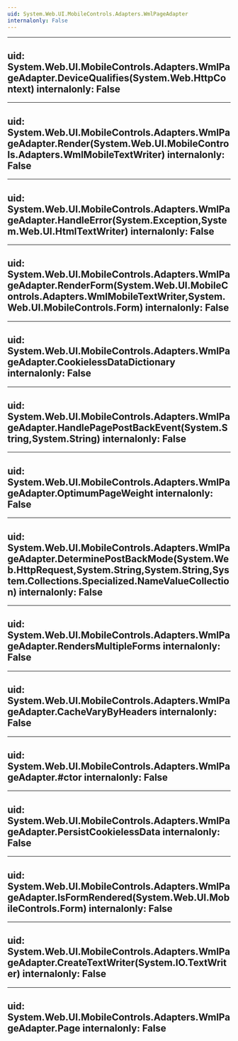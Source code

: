 ```yaml
---
uid: System.Web.UI.MobileControls.Adapters.WmlPageAdapter
internalonly: False
---
```


---
uid: System.Web.UI.MobileControls.Adapters.WmlPageAdapter.DeviceQualifies(System.Web.HttpContext)
internalonly: False
---

---
uid: System.Web.UI.MobileControls.Adapters.WmlPageAdapter.Render(System.Web.UI.MobileControls.Adapters.WmlMobileTextWriter)
internalonly: False
---

---
uid: System.Web.UI.MobileControls.Adapters.WmlPageAdapter.HandleError(System.Exception,System.Web.UI.HtmlTextWriter)
internalonly: False
---

---
uid: System.Web.UI.MobileControls.Adapters.WmlPageAdapter.RenderForm(System.Web.UI.MobileControls.Adapters.WmlMobileTextWriter,System.Web.UI.MobileControls.Form)
internalonly: False
---

---
uid: System.Web.UI.MobileControls.Adapters.WmlPageAdapter.CookielessDataDictionary
internalonly: False
---

---
uid: System.Web.UI.MobileControls.Adapters.WmlPageAdapter.HandlePagePostBackEvent(System.String,System.String)
internalonly: False
---

---
uid: System.Web.UI.MobileControls.Adapters.WmlPageAdapter.OptimumPageWeight
internalonly: False
---

---
uid: System.Web.UI.MobileControls.Adapters.WmlPageAdapter.DeterminePostBackMode(System.Web.HttpRequest,System.String,System.String,System.Collections.Specialized.NameValueCollection)
internalonly: False
---

---
uid: System.Web.UI.MobileControls.Adapters.WmlPageAdapter.RendersMultipleForms
internalonly: False
---

---
uid: System.Web.UI.MobileControls.Adapters.WmlPageAdapter.CacheVaryByHeaders
internalonly: False
---

---
uid: System.Web.UI.MobileControls.Adapters.WmlPageAdapter.#ctor
internalonly: False
---

---
uid: System.Web.UI.MobileControls.Adapters.WmlPageAdapter.PersistCookielessData
internalonly: False
---

---
uid: System.Web.UI.MobileControls.Adapters.WmlPageAdapter.IsFormRendered(System.Web.UI.MobileControls.Form)
internalonly: False
---

---
uid: System.Web.UI.MobileControls.Adapters.WmlPageAdapter.CreateTextWriter(System.IO.TextWriter)
internalonly: False
---

---
uid: System.Web.UI.MobileControls.Adapters.WmlPageAdapter.Page
internalonly: False
---
